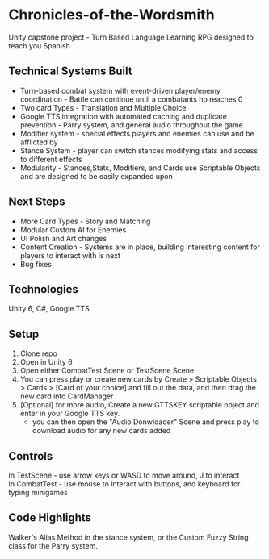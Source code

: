 # Chronicles-of-the-Wordsmith
Unity capstone project - Turn Based Language Learning RPG designed to teach you Spanish

## Technical Systems Built
- Turn-based combat system with event-driven player/enemy coordination - Battle can continue until a combatants hp reaches 0
- Two card Types - Translation and Multiple Choice
- Google TTS integration with automated caching and duplicate prevention - Parry system, and general audio throughout the game
- Modifier system - special effects players and enemies can use and be afflicted by
- Stance System - player can switch stances modifying stats and access to different effects
- Modularity - Stances,Stats, Modifiers, and Cards use Scriptable Objects and are designed to be easily expanded upon
  
## Next Steps
- More Card Types - Story and Matching
- Modular Custom AI for Enemies
- UI Polish and Art changes
- Content Creation - Systems are in place, building interesting content for players to interact with is next
- Bug fixes 

## Technologies
Unity 6, C#, Google TTS

## Setup
1. Clone repo
2. Open in Unity 6
3. Open either CombatTest Scene or TestScene Scene
4. You can press play or create new cards by Create > Scriptable Objects > Cards > [Card of your choice] and fill out the data, and then drag the new card into CardManager
5. [Optional] for more audio, Create a new GTTSKEY scriptable object and enter in your Google TTS key.
   - you can then open the "Audio Donwloader" Scene and press play to download audio for any new cards added

## Controls
In TestScene - use arrow keys or WASD to move around, J to interact  
In CombatTest - use mouse to interact with buttons, and keyboard for typing minigames

## Code Highlights
Walker's Alias Method in the stance system, or the Custom Fuzzy String class for the Parry system.
